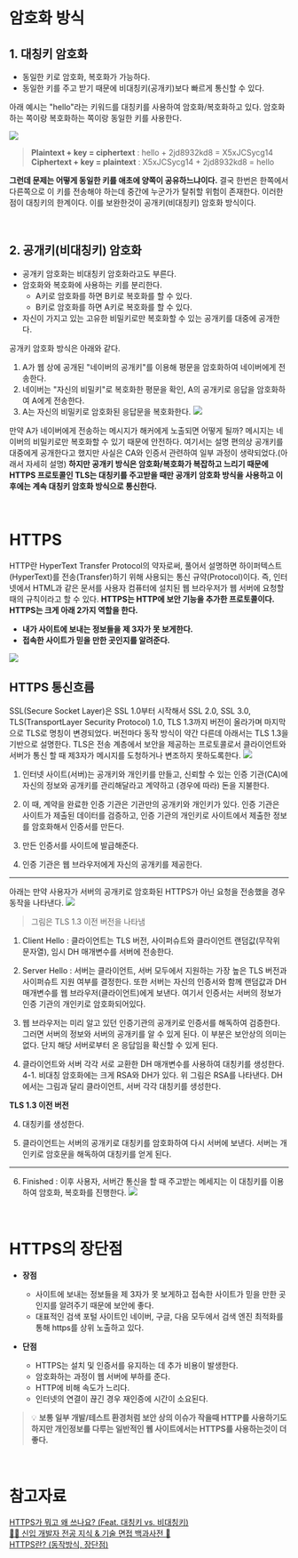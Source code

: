 
# 암호화 방식
## 1. 대칭키 암호화
* 동일한 키로 암호화, 복호화가 가능하다. 
* 동일한 키를 주고 받기 때문에 비대칭키(공개키)보다 빠르게 통신할 수 있다.

아래 예시는 "hello"라는 키워드를 대칭키를 사용하여 암호화/복호화하고 있다. 암호화하는 쪽이랑 복호화하는 쪽이랑 동일한 키를 사용한다. 

![](https://velog.velcdn.com/images/strangehoon/post/c9ff6691-8801-435a-a5f3-a380d76c1a60/image.png)


> **Plaintext + key = ciphertext** : hello + 2jd8932kd8 = X5xJCSycg14 </br>
**Ciphertext + key = plaintext** : X5xJCSycg14 + 2jd8932kd8 = hello

**그런데 문제는 어떻게 동일한 키를 애초에 양쪽이 공유하느냐이다.** 결국 한번은 한쪽에서 다른쪽으로 이 키를 전송해야 하는데 중간에 누군가가 탈취할 위험이 존재한다. 이러한 점이 대칭키의 한계이다. 이를 보완한것이 공개키(비대칭키) 암호화 방식이다. 

</br>




## 2. 공개키(비대칭키) 암호화
* 공개키 암호화는 비대칭키 암호화라고도 부른다.
* 암호화와 복호화에 사용하는 키를 분리한다.
  * A키로 암호화를 하면 B키로 복호화를 할 수 있다.
  * B키로 암호화를 하면 A키로 복호화를 할 수 있다.
* 자신이 가지고 있는 고유한 비밀키로만 복호화할 수 있는 공개키를 대중에 공개한다.

공개키 암호화 방식은 아래와 같다. 

1. A가 웹 상에 공개된 "네이버의 공개키"를 이용해 평문을 암호화하여 네이버에게 전송한다.
2. 네이버는 "자신의 비밀키"로 복호화한 평문을 확인, A의 공개키로 응답을 암호화하여 A에게 전송한다. 
3. A는 자신의 비밀키로 암호화된 응답문을 복호화한다. 
![](https://velog.velcdn.com/images/strangehoon/post/f8ec2b74-2361-48c7-82df-b17e2334c007/image.png)

만약 A가 네이버에게 전송하는 메시지가 해커에게 노출되면 어떻게 될까? 메시지는 네이버의 비밀키로만 복호화할 수 있기 때문에 안전하다. 여기서는 설명 편의상 공개키를 대중에게 공개한다고 했지만 사실은 CA와 인증서 관련하여 일부 과정이 생략되었다.(아래서 자세히 설명)
**하지만 공개키 방식은 암호화/복호화가 복잡하고 느리기 때문에 HTTPS 프로토콜인 TLS는 대칭키를 주고받을 때만 공개키 암호화 방식을 사용하고 이후에는 계속 대칭키 암호화 방식으로 통신한다.** 

</br>




# HTTPS
HTTP란 HyperText Transfer Protocol의 약자로써, 풀어서 설명하면 하이퍼텍스트(HyperText)를 전송(Transfer)하기 위해 사용되는 통신 규약(Protocol)이다. 즉, 인터넷에서 HTML과 같은 문서를 사용자 컴퓨터에 설치된 웹 브라우저가 웹 서버에 요청할 때의 규칙이라고 할 수 있다. **HTTPS는 HTTP에 보안 기능을 추가한 프로토콜이다. HTTPS는 크게 아래 2가지 역할을 한다.**
* **내가 사이트에 보내는 정보들을 제 3자가 못 보게한다.**
* **접속한 사이트가 믿을 만한 곳인지를 알려준다.**

![](https://velog.velcdn.com/images/strangehoon/post/59ff97ff-7a15-484b-ad56-ed0bcf6f6d4e/image.png)

## HTTPS 통신흐름
SSL(Secure Socket Layer)은 SSL 1.0부터 시작해서 SSL 2.0, SSL 3.0, TLS(TransportLayer Security Protocol) 1.0, TLS 1.3까지 버전이 올라가며 마지막으로 TLS로 명칭이 변경되었다. 버전마다 동작 방식이 약간 다른데 아래서는 TLS 1.3을 기반으로 설명한다. TLS은 전송 계층에서 보안을 제공하는 프로토콜로서 클라이언트와 서버가 통신 할 때 제3자가 메시지를 도청하거나 변조하지 못하도록한다. 
![](https://velog.velcdn.com/images/strangehoon/post/0bf2b8ad-85bf-464f-b63a-2c0c057303d5/image.png)

1. 인터넷 사이트(서버)는 공개키와 개인키를 만들고, 신뢰할 수 있는 인증 기관(CA)에 자신의 정보와 공개키를 관리해달라고 계약하고 (경우에 따라) 돈을 지불한다.

2. 이 때, 계약을 완료한 인증 기관은 기관만의 공개키와 개인키가 있다. 인증 기관은 사이트가 제출된 데이터를 검증하고, 인증 기관의 개인키로 사이트에서 제출한 정보를 암호화해서 인증서를 만든다.
3. 만든 인증서를 사이트에 발급해준다.
3. 인증 기관은 웹 브라우저에게 자신의 공개키를 제공한다.


________________________

아래는 만약 사용자가 서버의 공개키로 암호화된 HTTPS가 아닌 요청을 전송했을 경우 동작을 나타낸다. 
![](https://velog.velcdn.com/images/strangehoon/post/0acc9c7f-ee90-4968-b71b-9fed195a999c/image.png)
> 그림은 TLS 1.3 이전 버전을 나타냄

1. Client Hello : 클라이언트는 TLS 버전, 사이퍼슈트와 클라이언트 랜덤값(무작위 문자열), 임시 DH 매개변수를 서버에 전송한다. 

2. Server Hello : 서버는 클라이언트, 서버 모두에서 지원하는 가장 높은 TLS 버전과 사이퍼슈트 지원 여부를 결정한다. 또한 서버는 자신의 인증서와 함께 랜덤값과 DH 매개변수를 웹 브라우저(클라이언트)에게 보낸다. 여기서 인증서는 서버의 정보가 인증 기관의 개인키로 암호화되어있다.

3. 웹 브라우저는 미리 알고 있던 인증기관의 공개키로 인증서를 해독하여 검증한다. 그러면 서버의 정보와 서버의 공개키를 알 수 있게 된다. 이 부분은 보안상의 의미는 없다. 단지 해당 서버로부터 온 응답임을 확신할 수 있게 된다.

4.  클라이언트와 서버 각각 서로 교환한 DH 매개변수를 사용하여 대칭키를 생성한다. 
4-1. 비대칭 암호화에는 크게 RSA와 DH가 있다. 위 그림은 RSA를 나타낸다. DH에서는 그림과 달리 클라이언트, 서버 각각 대칭키를 생성한다. 

**TLS 1.3 이전 버전**

4. 대칭키를 생성한다. 

5. 클라이언트는 서버의 공개키로 대칭키를 암호화하여 다시 서버에 보낸다. 서버는 개인키로 암호문을 해독하여 대칭키를 얻게 된다.

______________________________________

6. Finished : 이후 사용자, 서버간 통신을 할 때 주고받는 메세지는 이 대칭키를 이용하여 암호화, 복호화를 진행한다.
![](https://velog.velcdn.com/images/strangehoon/post/a408b315-b3ae-4b77-8f93-82f1da12ab68/image.png)

 
</br>


# HTTPS의 장단점
* **장점** 
  * 사이트에 보내는 정보들을 제 3자가 못 보게하고 접속한 사이트가 믿을 만한 곳인지를 알려주기 때문에 보안에 좋다.
  * 대표적인 검색 포털 사이트인 네이버, 구글, 다음 모두에서 검색 엔진 최적화를 통해 https를 상위 노출하고 있다. 

* **단점**
  * HTTPS는 설치 및 인증서를 유지하는 데 추가 비용이 발생한다.
  * 암호화하는 과정이 웹 서버에 부하를 준다. 
  * HTTP에 비해 속도가 느리다. 
  * 인터넷의 연결이 끊긴 경우 재인증에 시간이 소요된다. 


> 💡 **보통 일부 개발/테스트 환경처럼 보안 상의 이슈가 작을때 HTTP를 사용하기도 하지만 개인정보를 다루는 일반적인 웹 사이트에서는 HTTPS를 사용하는것이 더 좋다.**

</br>

# 참고자료
[HTTPS가 뭐고 왜 쓰나요? (Feat. 대칭키 vs. 비대칭키)](https://www.youtube.com/watch?v=H6lpFRpyl14) </br>
[👶🏻 신입 개발자 전공 지식 & 기술 면접 백과사전 📖](https://gyoogle.dev/blog/computer-science/network/HTTP%20&%20HTTPS.html) </br>
[HTTPS란? (동작방식, 장단점)](https://rachel-kwak.github.io/2021/03/08/HTTPS.html)
